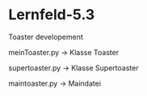 # Lernfeld-5.3
Toaster developement

meinToaster.py -> Klasse Toaster 

supertoaster.py -> Klasse Supertoaster

maintoaster.py -> Maindatei
